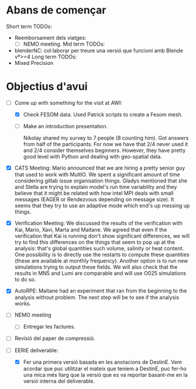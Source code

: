 # Abans de començar
Short term TODOs:
- Reemborsament dels viatges:
	- [ ] NEMO meeting.
Mid term TODOs:
- blenderNC: col·laborar per treure una versió que funcioni amb Blende vº>=4 
Long term TODOs:
- Mixed Precision

# Objectius d'avui

- [ ] Come up with something for the visit at AWI:
	- [x] Check FESOM data.
	      Used Patrick scripts to create a Fesom mesh.
	- [ ] Make an introduction presentation.
	      
	  Nikolay shared my survey to 7 people (8 counting him). Got answers from half of the participants. For now we have that 2/4 never used it and 2/4 consider themselves beginners. However, they have pretty good level with Python and dealing with geo-spatial data.
- [x] CATS Meeting:
      Mario announced that we are hiring a pretty senior guy that used to work with MultIO. 
      We spent a significant amount of time considering gitlab issue organisation things.
      Gladys mentioned that she and Stella are trying to explain model's run time variability and they believe that it might be related with how intel MPI deals with small messages (EAGER or Rendezvous depending on message size). It seems that they try to use an adaptive mode which end's up messing up things.
      
- [x] Verification Meeting:
      We discussed the results of the verification with Kai, Mario, Xavi, Marta and Maitane. We agreed that even if the verification that Kai is running don't show significant differences, we will try to find this differences on the things that seem to pop up at the analysis: that's global quantities such volume, salinity or heat content.
      One possibility is to directly use the restarts to compute these quantities (these are available at monthly frequency). Another option is to run new simulations trying to output these fields. We will also check that the results in MN5 and Lumi are comparable and will use O025 simulations to do so.  
- [x] AutoRPE:
      Maitane had an experiment that ran from the beginning to the analysis without problem. The next step will be to see if the analysis works.

- [ ] NEMO meeting
	- [ ] Entregar les factures.
- [ ] Revisió del paper de compressió.
- [ ] EERIE deliverable:
	- [x] Fer una primera versió basada en les anotacions de DestinE.
	      Vem acordar que puc utilitzar el mateix que teniem a DestinE, puc fer-ho una mica més llarg que la versió que es va reportar basant-me en la versió interna del deliverable.
